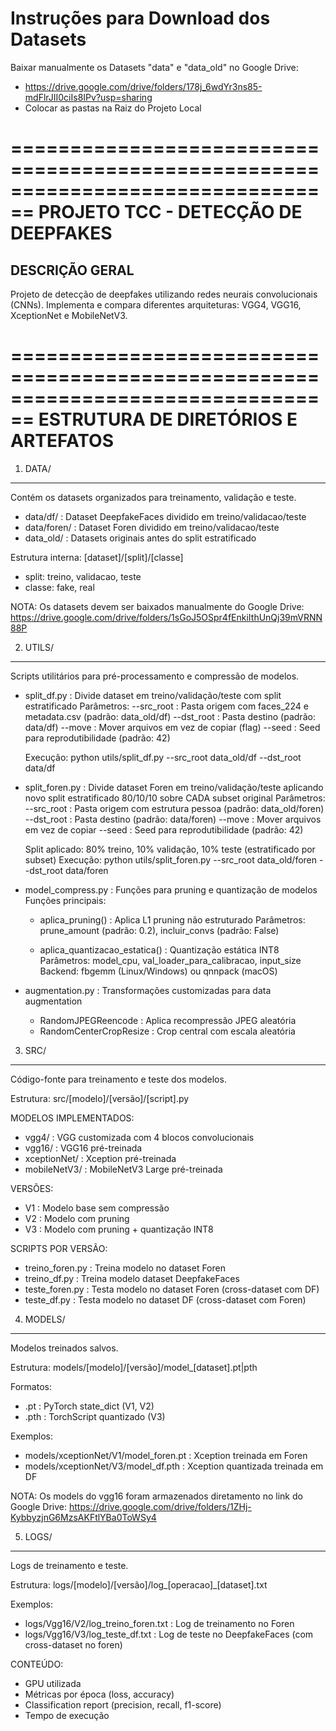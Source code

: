 # Instruções para Download dos Datasets
Baixar manualmente os Datasets "data" e "data_old" no Google Drive:
- https://drive.google.com/drive/folders/178j_6wdYr3ns85-mdFlrJII0ciIs8IPv?usp=sharing
- Colocar as pastas na Raiz do Projeto Local

================================================================================
PROJETO TCC - DETECÇÃO DE DEEPFAKES
================================================================================

DESCRIÇÃO GERAL
---------------
Projeto de detecção de deepfakes utilizando redes neurais convolucionais (CNNs).
Implementa e compara diferentes arquiteturas: VGG4, VGG16, XceptionNet e MobileNetV3.

================================================================================
ESTRUTURA DE DIRETÓRIOS E ARTEFATOS
================================================================================

1. DATA/
--------
Contém os datasets organizados para treinamento, validação e teste.

- data/df/       : Dataset DeepfakeFaces dividido em treino/validacao/teste
- data/foren/    : Dataset Foren dividido em treino/validacao/teste
- data_old/      : Datasets originais antes do split estratificado

Estrutura interna: [dataset]/[split]/[classe]
  - split: treino, validacao, teste
  - classe: fake, real

NOTA: Os datasets devem ser baixados manualmente do Google Drive:
https://drive.google.com/drive/folders/1sGoJ5OSpr4fEnkiIthUnQj39mVRNN88P

2. UTILS/
---------
Scripts utilitários para pré-processamento e compressão de modelos.

- split_df.py : Divide dataset em treino/validação/teste com split estratificado
  Parâmetros:
    --src_root : Pasta origem com faces_224 e metadata.csv (padrão: data_old/df)
    --dst_root : Pasta destino (padrão: data/df)
    --move     : Mover arquivos em vez de copiar (flag)
    --seed     : Seed para reprodutibilidade (padrão: 42)
  
  Execução: python utils/split_df.py --src_root data_old/df --dst_root data/df

- split_foren.py : Divide dataset Foren em treino/validação/teste aplicando novo split estratificado 80/10/10 sobre CADA subset original
  Parâmetros:
    --src_root : Pasta origem com estrutura pessoa (padrão: data_old/foren)
    --dst_root : Pasta destino (padrão: data/foren)
    --move     : Mover arquivos em vez de copiar 
    --seed     : Seed para reprodutibilidade (padrão: 42)
  
  Split aplicado: 80% treino, 10% validação, 10% teste (estratificado por subset)
  Execução: python utils/split_foren.py --src_root data_old/foren --dst_root data/foren

- model_compress.py : Funções para pruning e quantização de modelos
  Funções principais:
    - aplica_pruning() : Aplica L1 pruning não estruturado
      Parâmetros: prune_amount (padrão: 0.2), incluir_convs (padrão: False)
    
    - aplica_quantizacao_estatica() : Quantização estática INT8
      Parâmetros: model_cpu, val_loader_para_calibracao, input_size
      Backend: fbgemm (Linux/Windows) ou qnnpack (macOS)

- augmentation.py : Transformações customizadas para data augmentation
  - RandomJPEGReencode : Aplica recompressão JPEG aleatória
  - RandomCenterCropResize : Crop central com escala aleatória

3. SRC/
-------
Código-fonte para treinamento e teste dos modelos.

Estrutura: src/[modelo]/[versão]/[script].py

MODELOS IMPLEMENTADOS:
- vgg4/        : VGG customizada com 4 blocos convolucionais
- vgg16/       : VGG16 pré-treinada 
- xceptionNet/ : Xception pré-treinada
- mobileNetV3/ : MobileNetV3 Large pré-treinada

VERSÕES:
- V1 : Modelo base sem compressão
- V2 : Modelo com pruning 
- V3 : Modelo com pruning + quantização INT8

SCRIPTS POR VERSÃO:
- treino_foren.py : Treina modelo no dataset Foren
- treino_df.py    : Treina modelo dataset DeepfakeFaces
- teste_foren.py  : Testa modelo no dataset Foren (cross-dataset com DF)
- teste_df.py     : Testa modelo no dataset DF (cross-dataset com Foren)

4. MODELS/
----------
Modelos treinados salvos.

Estrutura: models/[modelo]/[versão]/model_[dataset].pt|pth

Formatos:
- .pt  : PyTorch state_dict (V1, V2)
- .pth : TorchScript quantizado (V3)

Exemplos:
- models/xceptionNet/V1/model_foren.pt  : Xception treinada em Foren
- models/xceptionNet/V3/model_df.pth    : Xception quantizada treinada em DF

NOTA: Os models do vgg16 foram armazenados diretamento no link do Google Drive:
https://drive.google.com/drive/folders/1ZHj-KybbyzjnG6MzsAKFtlYBa0ToWSy4

5. LOGS/
--------
Logs de treinamento e teste.

Estrutura: logs/[modelo]/[versão]/log_[operacao]_[dataset].txt

Exemplos:
- logs/Vgg16/V2/log_treino_foren.txt : Log de treinamento no Foren
- logs/Vgg16/V3/log_teste_df.txt     : Log de teste no DeepfakeFaces (com cross-dataset no foren)

CONTEÚDO:
- GPU utilizada
- Métricas por época (loss, accuracy)
- Classification report (precision, recall, f1-score)
- Tempo de execução

